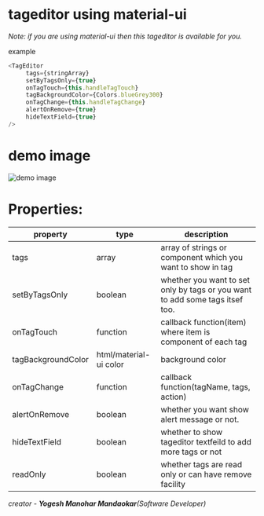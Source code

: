 # tageditor using material-ui

_Note: if you are using material-ui then this tageditor is available for you._

example
```js
<TagEditor
     tags={stringArray}
     setByTagsOnly={true}
     onTagTouch={this.handleTagTouch}
     tagBackgroundColor={Colors.blueGrey300}
     onTagChange={this.handleTagChange}
     alertOnRemove={true}
     hideTextField={true}
/>
```
# demo image
![demo image](https://imagebin.ca/v/3HLBrfwdjYE3)

# Properties:

property | type | description
----------------- | ----------------- | ---------------------------------------
tags | array | array of strings or component which you want to show in tag
setByTagsOnly | boolean | whether you want to set only by tags or you want to add some tags itsef too.
onTagTouch | function | callback function(item) where item is component of each tag
tagBackgroundColor | html/material-ui color | background color
onTagChange | function | callback function(tagName, tags, action)
alertOnRemove | boolean | whether you want show alert message or not.
hideTextField | boolean | whether to show tageditor textfeild to add more tags or not
readOnly | boolean | whether tags are read only or can have remove facility

_creator - **Yogesh Manohar Mandaokar**(Software Developer)_
